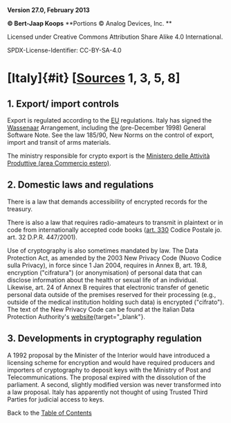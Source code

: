 **Version 27.0, February 2013**

**© Bert-Jaap Koops**
**Portions © Analog Devices, Inc. **  

Licensed under Creative Commons Attribution Share Alike 4.0 International.

SPDX-License-Identifier: CC-BY-SA-4.0

# [Italy]{#it} \[[Sources](cls-srce.htm) 1, 3, 5, 8\]

## 1. Export/ import controls  
Export is regulated according to the [EU](#eu_exp) regulations. Italy
has signed the [Wassenaar](#Wassenaar) Arrangement, including the
(pre-December 1998) General Software Note. See the law 185/90, New Norms
on the control of export, import and transit of arms materials.

The ministry responsible for crypto export is the [Ministero delle
Attività Produttive (area Commercio estero)](http://www.mincomes.it).

## 2. Domestic laws and regulations  
There is a law that demands accessibility of encrypted records for the
treasury.

There is also a law that requires radio-amateurs to transmit in
plaintext or in code from internationally accepted code books ([art.
330](http://digilander.libero.it/hamweb/norme/cp-ham.htm) Codice Postale
jo. art. 32 D.P.R. 447/2001).

Use of cryptography is also sometimes mandated by law. The Data
Protection Act, as amended by the 2003 New Privacy Code (Nuovo Codice
sulla Privacy), in force since 1 Jan 2004, requires in Annex B, art.
19.8, encryption (\"cifratura\") (or anonymisation) of personal data
that can disclose information about the health or sexual life of an
individual. Likewise, art. 24 of Annex B requires that electronic
transfer of genetic personal data outside of the premises reserved for
their processing (e.g., outside of the medical institution holding such
data) is encrypted (\"cifrato\"). The text of the New Privacy Code can
be found at the Italian Data Protection Authority\'s
[website](http://www.garanteprivacy.it/garante/navig/jsp/index.jsp?folderpath=Normativa%2FItaliana%2FIl+Codice+in+materia+di+protezione+dei+dati+personali){target="_blank"}.

## 3. Developments in cryptography regulation  
A 1992 proposal by the Minister of the Interior would have introduced a
licensing scheme for encryption and would have required producers and
importers of cryptography to deposit keys with the Ministry of Post and
Telecommunications. The proposal expired with the dissolution of the
parliament. A second, slightly modified version was never transformed
into a law proposal. Italy has apparently not thought of using Trusted
Third Parties for judicial access to keys.

Back to the [Table of Contents](index.md)
